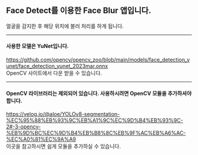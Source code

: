 ## Face Detect를 이용한 Face Blur 앱입니다. 
얼굴을 감지한 후 해당 위치에 블러 처리를 하게 됩니다. 

------

#### 사용한 모델은 YuNet입니다. 
https://github.com/opencv/opencv_zoo/blob/main/models/face_detection_yunet/face_detection_yunet_2023mar.onnx
<br/>
OpenCV 사이트에서 다운 받을 수 있습니다. 

------

#### OpenCV 라이브러리는 제외되어 있습니다. 사용하시려면 OpenCV 모듈을 추가하셔야 합니다. 

https://velog.io/@aloe/YOLOv8-segmentation-%EC%95%88%EB%93%9C%EB%A1%9C%EC%9D%B4%EB%93%9C-2#-3-opencv-%EB%9D%BC%EC%9D%B4%EB%B8%8C%EB%9F%AC%EB%A6%AC-%EC%A0%81%EC%9A%A9
<br/>
이곳을 참고하시면 쉽게 모듈을 추가하실 수 있습니다. 

